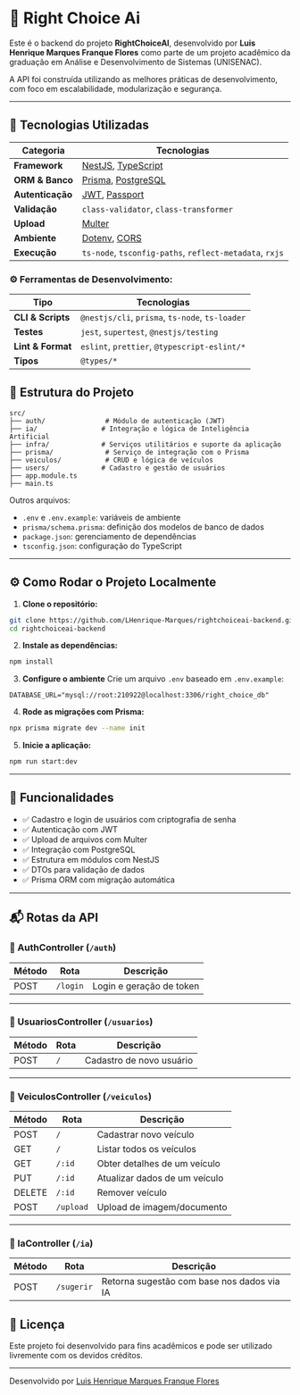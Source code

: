 # 🚗 Right Choice Ai

Este é o backend do projeto **RightChoiceAI**, desenvolvido por **Luis Henrique Marques Franque Flores** como parte de um projeto acadêmico da graduação em Análise e Desenvolvimento de Sistemas (UNISENAC).

A API foi construída utilizando as melhores práticas de desenvolvimento, com foco em escalabilidade, modularização e segurança.

---

## 🧰 Tecnologias Utilizadas
| Categoria        | Tecnologias                                                                                |
| ---------------- | ------------------------------------------------------------------------------------------ |
| **Framework**    | [NestJS](https://nestjs.com/), [TypeScript](https://www.typescriptlang.org/)               |
| **ORM & Banco**  | [Prisma](https://www.prisma.io/), [PostgreSQL](https://www.postgresql.org/)                |
| **Autenticação** | [JWT](https://jwt.io/), [Passport](http://www.passportjs.org/)                             |
| **Validação**    | `class-validator`, `class-transformer`                                                     |
| **Upload**       | [Multer](https://github.com/expressjs/multer)                                              |
| **Ambiente**     | [Dotenv](https://www.npmjs.com/package/dotenv), [CORS](https://www.npmjs.com/package/cors) |
| **Execução**     | `ts-node`, `tsconfig-paths`, `reflect-metadata`, `rxjs`                                    |

### ⚙️ Ferramentas de Desenvolvimento:
| Tipo              | Tecnologias                                      |
| ----------------- | ------------------------------------------------ |
| **CLI & Scripts** | `@nestjs/cli`, `prisma`, `ts-node`, `ts-loader`  |
| **Testes**        | `jest`, `supertest`, `@nestjs/testing`           |
| **Lint & Format** | `eslint`, `prettier`, `@typescript-eslint/*`     |
| **Tipos**         | `@types/*`                                       |


## 📁 Estrutura do Projeto

```
src/
├── auth/               # Módulo de autenticação (JWT)
├── ia/                # Integração e lógica de Inteligência Artificial
├── infra/             # Serviços utilitários e suporte da aplicação
├── prisma/             # Serviço de integração com o Prisma
├── veiculos/           # CRUD e lógica de veículos
├── users/             # Cadastro e gestão de usuários
├── app.module.ts
├── main.ts
```

Outros arquivos:
- `.env` e `.env.example`: variáveis de ambiente
- `prisma/schema.prisma`: definição dos modelos de banco de dados
- `package.json`: gerenciamento de dependências
- `tsconfig.json`: configuração do TypeScript

---

## ⚙️ Como Rodar o Projeto Localmente

1. **Clone o repositório:**
```bash
git clone https://github.com/LHenrique-Marques/rightchoiceai-backend.git
cd rightchoiceai-backend
```

2. **Instale as dependências:**
```bash
npm install
```

3. **Configure o ambiente**
Crie um arquivo `.env` baseado em `.env.example`:

```
DATABASE_URL="mysql://root:210922@localhost:3306/right_choice_db"
```

4. **Rode as migrações com Prisma:**
```bash
npx prisma migrate dev --name init
```

5. **Inicie a aplicação:**
```bash
npm run start:dev
```

---

## 🔐 Funcionalidades

- ✅ Cadastro e login de usuários com criptografia de senha
- ✅ Autenticação com JWT
- ✅ Upload de arquivos com Multer
- ✅ Integração com PostgreSQL
- ✅ Estrutura em módulos com NestJS
- ✅ DTOs para validação de dados
- ✅ Prisma ORM com migração automática

---

## 📬 Rotas da API

### 🔐 AuthController (`/auth`)
| Método | Rota       | Descrição                 |
|--------|------------|---------------------------|
| POST   | `/login`   | Login e geração de token  |

---

### 👤 UsuariosController (`/usuarios`)
| Método | Rota       | Descrição                         |
|--------|------------|-------------------------------------|
| POST   | `/`        | Cadastro de novo usuário           |

---

### 🚗 VeiculosController (`/veiculos`)
| Método | Rota              | Descrição                         |
|--------|-------------------|-------------------------------------|
| POST   | `/`               | Cadastrar novo veículo             |
| GET    | `/`               | Listar todos os veículos           |
| GET    | `/:id`            | Obter detalhes de um veículo       |
| PUT    | `/:id`            | Atualizar dados de um veículo      |
| DELETE | `/:id`            | Remover veículo                    |
| POST   | `/upload`         | Upload de imagem/documento         |

---

### 🧠 IaController (`/ia`)
| Método | Rota         | Descrição                             |
|--------|--------------|-----------------------------------------|
| POST   | `/sugerir`   | Retorna sugestão com base nos dados via IA |


## 📄 Licença

Este projeto foi desenvolvido para fins acadêmicos e pode ser utilizado livremente com os devidos créditos.

---

Desenvolvido por [Luis Henrique Marques Franque Flores](https://www.linkedin.com/in/luis-henrique-marques-franque-flores-508ba126b/)
